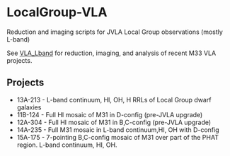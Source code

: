 # LocalGroup-VLA
Reduction and imaging scripts for JVLA Local Group observations (mostly L-band)

See [VLA_Lband](https://github.com/e-koch/VLA_Lband) for reduction, imaging, and analysis of recent M33 VLA projects.

Projects
--------

* 13A-213 - L-band continuum, HI, OH, H RRLs of Local Group dwarf galaxies
* 11B-124 - Full HI mosaic of M31 in D-config (pre-JVLA upgrade)
* 12A-304 - Full HI mosaic of M31 in B,C-config (pre-JVLA upgrade)
* 14A-235 - Full M31 mosaic in L-band continuum,HI, OH with D-config
* 15A-175 - 7-pointing B,C-config mosaic of M31 over part of the PHAT region. L-band continuum, HI, OH.
